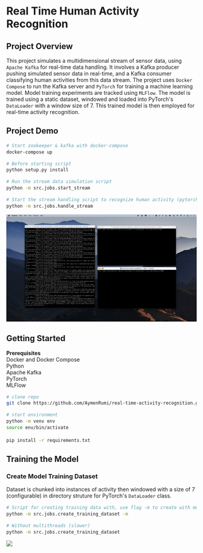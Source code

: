 # Real Time Human Activity Recognition

## Project Overview
This project simulates a multidimensional stream of sensor data, using `Apache Kafka` for real-time data handling. It involves a Kafka producer pushing simulated sensor data in real-time, and a Kafka consumer classifying human activities from this data stream. The project uses `Docker Compose` to run the Kafka server and `PyTorch` for training a machine learning model. Model training experiments are tracked using `MLFlow`. The model is trained using a static dataset, windowed and loaded into PyTorch's `DataLoader` with a window size of 7. This trained model is then employed for real-time activity recognition.


## Project Demo



```bash
# Start zookeeper & kafka with docker-compose
docker-compose up 
```


```bash
# Before starting script
python setup.py install
```

```bash
# Run the stream data simulation script
python -m src.jobs.start_stream
```

```bash
# Start the stream handling script to recognize human activity (pytorch model must be trained)
python -m src.jobs.handle_stream
```


<img src="https://github.com/AymenRumi/real-time-activity-recognition/blob/main/assets/demo.gif">



## Getting Started
<b>Prerequisites</b>
<br />
Docker and Docker Compose
<br />
Python
<br />
Apache Kafka
<br />
PyTorch
<br />
MLFlow



```bash
# clone repo
git clone https://github.com/AymenRumi/real-time-activity-recognition.git
```

```bash
# start environment
python -m venv env
source env/bin/activate

pip install -r requirements.txt
```


## Training the Model

### Create Model Training Dataset

Dataset is chunked into instances of activity then windowed with a size of 7 (configurable) in directory struture for PyTorch's `DataLoader` class.

```bash
# Script for creating training data with, use flag -m to create with multithreads
python -m src.jobs.create_training_dataset -m
```
```bash
# Without multithreads (slower)
python -m src.jobs.create_training_dataset 

```


<img src="https://github.com/AymenRumi/real-time-activity-recognition/blob/main/assets/demo_dataset.gif">


